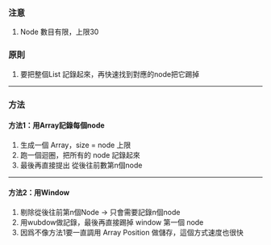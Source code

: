 ### 注意
1. Node 數目有限，上限30

### 原則
1. 要把整個List 記錄起來，再快速找到對應的node把它踢掉

-----

### 方法
#### 方法1：用Array記錄每個node
1. 生成一個 Array，size = node 上限
2. 跑一個迴圈，把所有的 node 記錄起來
3. 最後再直接提出 從後往前數第n個node

-----

#### 方法2：用Window
1. 剔除從後往前第n個Node -> 只會需要記錄n個node
2. 用wubdow做記錄，最後再直接踢掉 window 第一個 node
3. 因爲不像方法1要一直調用 Array Position 做儲存，這個方式速度也很快